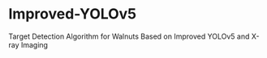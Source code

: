 # Improved-YOLOv5
Target Detection Algorithm for Walnuts Based on Improved YOLOv5 and X-ray Imaging
